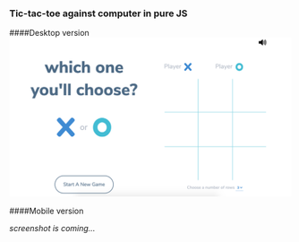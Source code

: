 ### Tic-tac-toe against computer in pure JS

####Desktop version
![](tic-tac-toe-demo.png) 

####Mobile version

_screenshot is coming..._